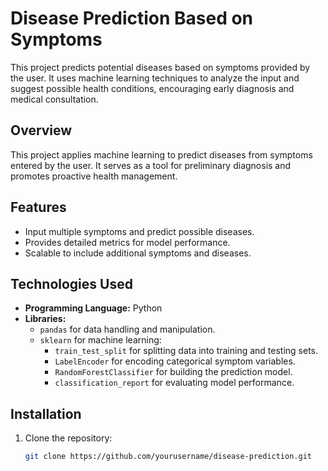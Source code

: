 # Disease Prediction Based on Symptoms

This project predicts potential diseases based on symptoms provided by the user. It uses machine learning techniques to analyze the input and suggest possible health conditions, encouraging early diagnosis and medical consultation.

## Overview
This project applies machine learning to predict diseases from symptoms entered by the user. It serves as a tool for preliminary diagnosis and promotes proactive health management.

## Features
- Input multiple symptoms and predict possible diseases.
- Provides detailed metrics for model performance.
- Scalable to include additional symptoms and diseases.

## Technologies Used
- **Programming Language:** Python
- **Libraries:**
  - `pandas` for data handling and manipulation.
  - `sklearn` for machine learning:
    - `train_test_split` for splitting data into training and testing sets.
    - `LabelEncoder` for encoding categorical symptom variables.
    - `RandomForestClassifier` for building the prediction model.
    - `classification_report` for evaluating model performance.

## Installation
1. Clone the repository:
   ```bash
   git clone https://github.com/yourusername/disease-prediction.git
